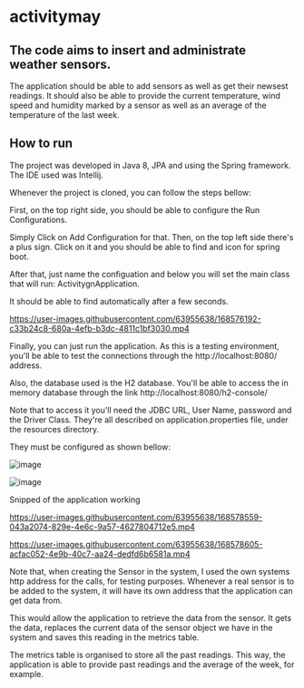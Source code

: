# activitymay

## The code aims to insert and administrate weather sensors.

The application should be able to add sensors as well as get their newsest readings. It should also be able to provide the current temperature, wind speed and humidity marked by a sensor as well as an average of the temperature of the last week.

## How to run

The project was developed in Java 8, JPA and using the Spring framework. The IDE used was Intellij.

Whenever the project is cloned, you can follow the steps bellow:

First, on the top right side, you should be able to configure the Run Configurations.

Simply Click on Add Configuration for that. Then, on the top left side there's a plus sign. Click on it and you should be able to find and icon for spring boot. 

After that, just name the configuation and below you will set the main class that will run: ActivitygnApplication.

It should be able to find automatically after a few seconds.



https://user-images.githubusercontent.com/63955638/168576192-c33b24c8-680a-4efb-b3dc-4811c1bf3030.mp4


Finally, you can just run the application. As this is a testing environment, you'll be able to test the connections through the http://localhost:8080/ address.

Also, the database used is the H2 database. You'll be able to access the in memory database through the link http://localhost:8080/h2-console/

Note that to access it you'll need the JDBC URL, User Name, password and the Driver Class. They're all described on application.properties file, under the resources directory.

They must be configured as shown bellow:

![image](https://user-images.githubusercontent.com/63955638/168576751-a4dc7c34-7664-4c6d-8483-8dc50df461d6.png)

![image](https://user-images.githubusercontent.com/63955638/168576785-9e244997-7afc-48c9-87d1-c777c6bb6231.png)

Snipped of the application working





https://user-images.githubusercontent.com/63955638/168578559-043a2074-829e-4e6c-9a57-4627804712e5.mp4



https://user-images.githubusercontent.com/63955638/168578605-acfac052-4e9b-40c7-aa24-dedfd6b6581a.mp4


Note that, when creating the Sensor in the system, I used the own systems http address for the calls, for testing purposes. Whenever a real sensor is to be added to the system, it will have its own address that the application can get data from.

This would allow the application to retrieve the data from the sensor. It gets the data, replaces the current data of the sensor object we have in the system and saves this reading in the metrics table.

The metrics table is organised to store all the past readings. This way, the application is able to provide past readings and the average of the week, for example.

